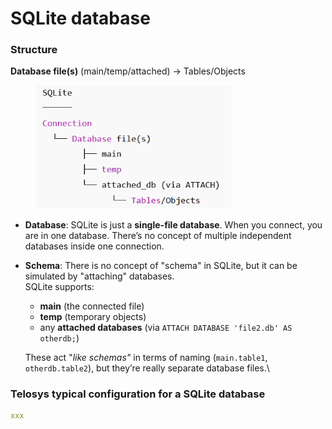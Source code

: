 # SQLite database

### Structure

**Database file(s)** (main/temp/attached) → Tables/Objects

<div align="left"><figure><img src="../.gitbook/assets/image (3).png" alt="" width="314"><figcaption></figcaption></figure></div>

* **Database**: SQLite is just a **single-file database**. When you connect, you are in one database. There’s no concept of multiple independent databases inside one connection.
*   **Schema**:  There is no concept of "schema" in SQLite, but it can be simulated by "attaching" databases.\
    SQLite supports:&#x20;

    * **main** (the connected file)
    * **temp** (temporary objects)
    * any **attached databases** (via `ATTACH DATABASE 'file2.db' AS otherdb;`)

    These act "_like schemas"_ in terms of naming (`main.table1`, `otherdb.table2`), but they’re really separate database files.\


### Telosys typical configuration for a SQLite database

```yaml
xxx
```
